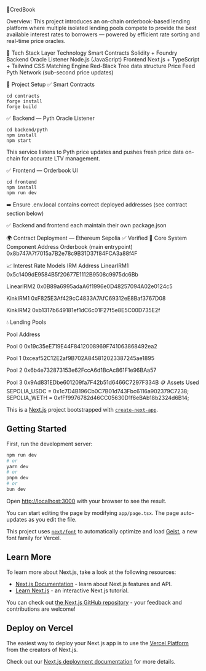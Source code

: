 📌CredBook

Overview:
This project introduces an on-chain orderbook-based lending platform where multiple isolated lending pools compete to provide the best available interest rates to borrowers — powered by efficient rate sorting and real-time price oracles.

🧱 Tech Stack
Layer	Technology
Smart Contracts	Solidity + Foundry
Backend Oracle Listener	Node.js (JavaScript)
Frontend	Next.js + TypeScript + Tailwind CSS
Matching Engine	Red-Black Tree data structure
Price Feed	Pyth Network (sub-second price updates)

🚀 Project Setup
✅ Smart Contracts
```
cd contracts
forge install
forge build
```

✅ Backend — Pyth Oracle Listener
```
cd backend/pyth
npm install
npm start
```

This service listens to Pyth price updates and pushes fresh price data on-chain for accurate LTV management.

✅ Frontend — Orderbook UI

```
cd frontend
npm install
npm run dev
```

➡️ Ensure .env.local contains correct deployed addresses (see contract section below)

✅ Backend and frontend each maintain their own package.json

🌍 Contract Deployment — Ethereum Sepolia ✅ Verified
🧩 Core System
Component	Address
Orderbook (main entrypoint)	0x8b747A7f7015a7B2e78c9B31D37f84FCA3a88f4F

📈 Interest Rate Models
IRM	Address
LinearIRM1	0x5c1409dE9584B5f20677E1112B9508c9975dc6Bb

LinearIRM2	0x0B89a6995adaA6f1996e0D48257094A02e0124c5

KinkIRM1	0xF825E3Af429cC4833A7AfC69312eE8Baf3767D08

KinkIRM2	0xb1317b649181ef1dC6c01F27f5e8E5C00D735E2f


💧 Lending Pools

Pool	Address

Pool 0	0x19c35eE719E44F8412008969F741063868492ea2

Pool 1	0xceaf52C12E2af9B702A845812023387245ae1895

Pool 2	0x6b4e732873153e62FccA6d1BcAc861F1e96BAa57

Pool 3	0x9Ad831EDbe601209fa7F42b51d6466C7297F334B
🪙 Assets Used
SEPOLIA_USDC = 0x1c7D4B196Cb0C7B01d743Fbc6116a902379C7238;
SEPOLIA_WETH = 0xfFf9976782d46CC05630D1f6eBAb18b2324d6B14;

This is a [Next.js](https://nextjs.org) project bootstrapped with [`create-next-app`](https://nextjs.org/docs/app/api-reference/cli/create-next-app).

## Getting Started

First, run the development server:

```bash
npm run dev
# or
yarn dev
# or
pnpm dev
# or
bun dev
```

Open [http://localhost:3000](http://localhost:3000) with your browser to see the result.

You can start editing the page by modifying `app/page.tsx`. The page auto-updates as you edit the file.

This project uses [`next/font`](https://nextjs.org/docs/app/building-your-application/optimizing/fonts) to automatically optimize and load [Geist](https://vercel.com/font), a new font family for Vercel.

## Learn More

To learn more about Next.js, take a look at the following resources:

- [Next.js Documentation](https://nextjs.org/docs) - learn about Next.js features and API.
- [Learn Next.js](https://nextjs.org/learn) - an interactive Next.js tutorial.

You can check out [the Next.js GitHub repository](https://github.com/vercel/next.js) - your feedback and contributions are welcome!

## Deploy on Vercel

The easiest way to deploy your Next.js app is to use the [Vercel Platform](https://vercel.com/new?utm_medium=default-template&filter=next.js&utm_source=create-next-app&utm_campaign=create-next-app-readme) from the creators of Next.js.

Check out our [Next.js deployment documentation](https://nextjs.org/docs/app/building-your-application/deploying) for more details.
